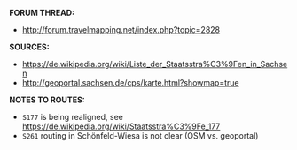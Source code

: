 ﻿**FORUM THREAD:**
- http://forum.travelmapping.net/index.php?topic=2828


**SOURCES:**
- https://de.wikipedia.org/wiki/Liste_der_Staatsstra%C3%9Fen_in_Sachsen
- http://geoportal.sachsen.de/cps/karte.html?showmap=true


**NOTES TO ROUTES:**
- `S177` is being realigned, see https://de.wikipedia.org/wiki/Staatsstra%C3%9Fe_177
- `S261` routing in Schönfeld-Wiesa is not clear (OSM vs. geoportal)
